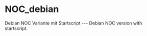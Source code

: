 NOC_debian
==========

Debian NOC Variante mit Startscript --- Debian NOC version with startscript.
